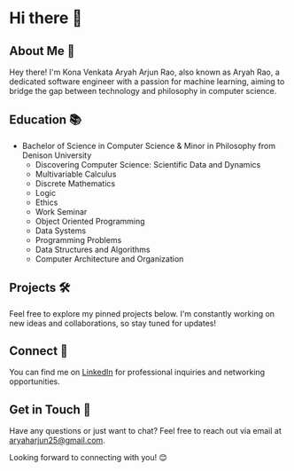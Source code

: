 # Hi there 👋

## About Me 🚀
Hey there! I'm Kona Venkata Aryah Arjun Rao, also known as Aryah Rao, a dedicated software engineer with a passion for machine learning, aiming to bridge the gap between technology and philosophy in computer science.

## Education 📚
- Bachelor of Science in Computer Science & Minor in Philosophy from Denison University
  - Discovering Computer Science: Scientific Data and Dynamics
  - Multivariable Calculus
  - Discrete Mathematics
  - Logic
  - Ethics
  - Work Seminar
  - Object Oriented Programming
  - Data Systems
  - Programming Problems
  - Data Structures and Algorithms
  - Computer Architecture and Organization

## Projects 🛠️
Feel free to explore my pinned projects below. I'm constantly working on new ideas and collaborations, so stay tuned for updates!

## Connect 🔗
You can find me on [LinkedIn](https://www.linkedin.com/in/aryah-rao/) for professional inquiries and networking opportunities.

## Get in Touch 📧
Have any questions or just want to chat? Feel free to reach out via email at [aryaharjun25@gmail.com](mailto:aryaharjun25@gmail.com).

Looking forward to connecting with you! 😊
